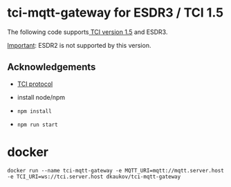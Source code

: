 # tci-mqtt-gateway for ESDR3 / TCI 1.5

The following code supports[ TCI version 1.5](https://github.com/maksimus1210/TCI) and ESDR3. 

<u>Important</u>: ESDR2 is not supported by this version. 

## Acknowledgements
* [TCI protocol](https://github.com/maksimus1210/TCI)


* install node/npm
* `npm install`
* `npm run start`

# docker
`docker run --name tci-mqtt-gateway -e MQTT_URI=mqtt://mqtt.server.host -e TCI_URI=ws://tci.server.host dkaukov/tci-mqtt-gateway`
